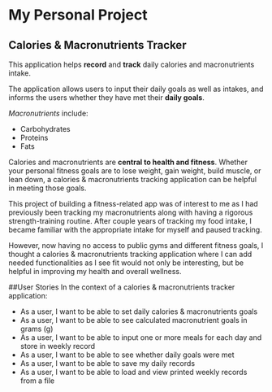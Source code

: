 # My Personal Project

## Calories & Macronutrients Tracker

This application helps **record** and **track** daily calories and macronutrients intake.

The application allows users to input their daily goals as well as intakes, 
and informs the users whether they have met their **daily goals**. 

*Macronutrients* include:
- Carbohydrates
- Proteins
- Fats

Calories and macronutrients are **central to health and fitness**. 
Whether your personal fitness goals are to lose weight, gain weight, build muscle, or lean down, 
a calories & macronutrients tracking application can be helpful in meeting those goals. 

This project of building a fitness-related app was of interest to me as I had previously 
been tracking my macronutrients along with having a rigorous strength-training routine. After couple years of tracking 
my food intake, I became familiar with the appropriate intake for myself and paused tracking. 

However, now having no access to public gyms and different fitness goals, I thought a calories & macronutrients 
tracking application where I can add needed functionalities as I see fit would not only be interesting, but be 
helpful in improving my health and overall wellness. 

##User Stories
In the context of a calories & macronutrients tracker application: 
- As a user, I want to be able to set daily calories & macronutrients goals
- As a user, I want to be able to see calculated macronutrient goals in grams (g)
- As a user, I want to be able to input one or more meals for each day and store in weekly record
- As a user, I want to be able to see whether daily goals were met
- As a user, I want to be able to save my daily records 
- As a user, I want to be able to load and view printed weekly records from a file

